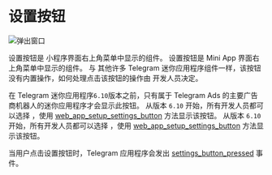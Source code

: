# 设置按钮

![弹出窗口](/components/settings-button.png)

设置按钮是 小程序界面右上角菜单中显示的组件。 设置按钮是 Mini App 界面右上角菜单中显示的组件。 与
其他许多 Telegram 迷你应用程序组件一样，该按钮没有内置操作，如何处理点击该按钮的操作由
开发人员决定。

在 Telegram 迷你应用程序`6.10`版本之前，只有属于
Telegram Ads 的主要广告商机器人的迷你应用程序才会显示此按钮。
从版本 `6.10` 开始，所有开发人员都可以选择
，使用 [web_app_setup_settings_button](methods.md#web-app-setup-settings-button)
方法显示该按钮。 从版本 `6.10` 开始，所有开发人员都可以选择
，使用 [web_app_setup_settings_button](methods.md#web-app-setup-settings-button)
方法显示该按钮。

当用户点击设置按钮时，Telegram 应用程序会发出
[settings_button_pressed](events.md#settings-button-pressed) 事件。
